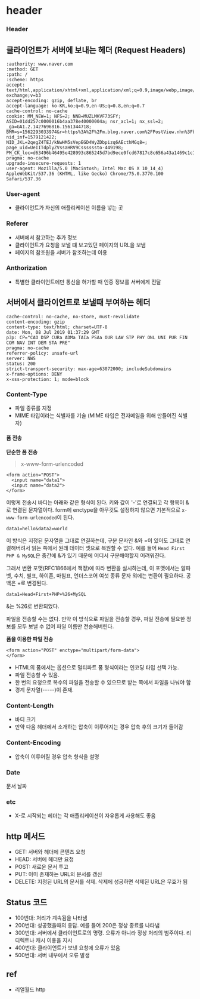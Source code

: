 # header

### Header

## 클라이언트가 서버에 보내는 헤더 \(Request Headers\)

```text
:authority: www.naver.com
:method: GET
:path: /
:scheme: https
accept: text/html,application/xhtml+xml,application/xml;q=0.9,image/webp,image/apng,*/*;q=0.8,application/signed-exchange;v=b3
accept-encoding: gzip, deflate, br
accept-language: ko-KR,ko;q=0.9,en-US;q=0.8,en;q=0.7
cache-control: no-cache
cookie: MM_NEW=1; NFS=2; NNB=MUZLMKVF73SFY; ASID=01dd257c0000016b4aa378e40000004a; nsr_acl=1; nx_ssl=2; _ga=GA1.2.1427696816.1561344718; BMR=s=1562293033974&r=https%3A%2F%2Fm.blog.naver.com%2FPostView.nhn%3FblogId%3Dksp4797%26logNo%3D221412315086%26proxyReferer%3Dhttps%253A%252F%252Fwww.google.com%252F&r2=https%3A%2F%2Fwww.google.com%2F; nid_inf=1579121422; NID_JKL=2qegZ4TEJ/kNwHM5sVepEGD4WyZDbpizq6AEcthMGq8=; page_uid=UeIITdplyZVssaHRV9Cssssssto-449198; PM_CK_loc=d63496b46495e428993c865245d7bd9ece0fcd67817c8c656a43a1469c1c185f
pragma: no-cache
upgrade-insecure-requests: 1
user-agent: Mozilla/5.0 (Macintosh; Intel Mac OS X 10_14_4) AppleWebKit/537.36 (KHTML, like Gecko) Chrome/75.0.3770.100 Safari/537.36
```

### User-agent

* 클라이언트가 자신의 애플리케이션 이름을 넣는 곳

### Referer

* 서버에서 참고하는 추가 정보
* 클라이언트가 요청을 보낼 떄 보고있던 페이지의 URL을 보냄
* 페이지의 참조원을 서버가 참조하는데 이용

### Anthorization

* 특별한 클라이언트에만 통신을 허가할 때 인증 정보를 서버에게 전달

## 서버에서 클라이언트로 보낼때 부여하는 헤더

```text
cache-control: no-cache, no-store, must-revalidate
content-encoding: gzip
content-type: text/html; charset=UTF-8
date: Mon, 08 Jul 2019 01:37:29 GMT
p3p: CP="CAO DSP CURa ADMa TAIa PSAa OUR LAW STP PHY ONL UNI PUR FIN COM NAV INT DEM STA PRE"
pragma: no-cache
referrer-policy: unsafe-url
server: NWS
status: 200
strict-transport-security: max-age=63072000; includeSubdomains
x-frame-options: DENY
x-xss-protection: 1; mode=block
```

### Content-Type

* 파일 종류를 지정
* MIME 타입이라는 식별자를 기술 \(MIME 타입은 전자메일을 위해 만들어진 식별자\)

#### 폼 전송

**단순한 폼 전송**

> x-www-form-urlencoded

```text
<form action="POST">
  <input name="data1">
  <input name="data2">
</form>
```

이렇게 전송시 바디는 아래와 같은 형식이 된다. 키와 값이 '-'로 연결되고 각 항목이 &로 연결된 문자열이다. form에 enctype을 아무것도 설정하지 않으면 기본적으로 `x-www-form-urlencoded`이 된다.

```text
data1=hello&data2=world
```

이 방식은 지정된 문자열을 그대로 연결하는데, 구분 문자인 &와 =이 있어도 그대로 연결해버려서 읽는 쪽에서 원래 데이터 셋으로 복원할 수 없다. 예를 들어 `Head First PHP & MySQL`은 중간에 &가 있기 때문에 어디서 구분해야할지 어려워진다.

그래서 변환 포맷\(RFC1866에서 책정\)에 따라 변환을 실시하는데, 이 포맷에서는 알파벳, 수치, 별표, 하이픈, 마침표, 언더스코어 여섯 종류 문자 외에는 변환이 필요하다. 공백은 +로 변경된다.

```text
data1=Head+First+PHP+%26+MySQL
```

&는 %26로 변환되었다.

파일을 전송할 수는 없다. 만약 이 방식으로 파일을 전송할 경우, 파일 전송에 필요한 정보를 모두 보낼 수 없어 파일 이름만 전송해버린다.

**폼을 이용한 파일 전송**

```text
<form action="POST" enctype="multipart/form-data">
</form>
```

* HTML의 폼에서는 옵션으로 멀티파트 폼 형식이라는 인코딩 타입 선택 가능.
* 파일 전송할 수 있음.
* 한 번의 요청으로 복수의 파일을 전송할 수 있으므로 받는 쪽에서 파일을 나눠야 함
* 경계 문자열\(-----\)이 존재. 

### Content-Length

* 바디 크기
* 만약 다음 헤더에서 소개하는 압축이 이루어지는 경우 압축 후의 크기가 들어감

### Content-Encoding

* 압축이 이루어질 경우 압축 형식을 설명

### Date

문서 날짜

### etc

* X-로 시작되는 헤더는 각 애플리케이션이 자유롭게 사용해도 좋음

## http 메서드

* GET: 서버와 헤더에 콘텐츠 요청
* HEAD: 서버에 헤더만 요청
* POST: 새로운 문서 투고
* PUT: 이미 존재하는 URL의 문서를 갱신
* DELETE: 지정된 URL의 문서를 삭제. 삭제에 성공하면 삭제된 URL은 무효가 됨

## Status 코드

* 100번대: 처리가 계속됨을 나타냄
* 200번대: 성공했을때의 응답. 예를 들어 200은 정상 종료를 나타냄
* 300번대: 서버에서 클라이언트로의 명령. 오류가 아니라 정상 처리의 범주이다. 리디렉트나 캐시 이용을 지시
* 400번대: 클라이언트가 보낸 요청에 오류가 있음
* 500번대: 서버 내부에서 오류 발생

## ref

* 리얼월드 http

